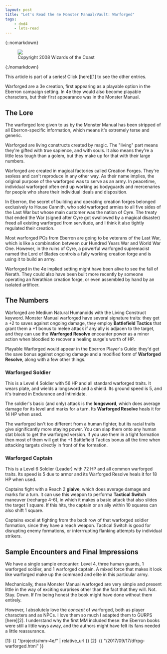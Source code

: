 ```yaml
---
layout: post
title: "Let's Read the 4e Monster Manual/Vault: Warforged"
tags:
    - dnd4
    - lets-read
---
```


{::nomarkdown}
<figure class="left">
  <img src="{{ "/assets/wir-mm-4e-warforged.png" | absolute_url }}"/>
  <figcaption>
    Copyright 2008 Wizards of the Coast
  </figcaption>
</figure>
{:/nomarkdown}

This article is part of a series! Click [here][1] to see the other entries.

Warforged are a 3e creation, first appearing as a playable option in the Eberron
campaign setting. In 4e they would also become playable characters, but their
first appearance was in the Monster Manual.

## The Lore

The warforged lore given to us by the Monster Manual has been stripped of all
Eberron-specific information, which means it's extremely terse and generic.

Warforged are living constructs created by magic. The "living" part means
they're gifted with true sapience, and with souls. It also means they're a
little less tough than a golem, but they make up for that with their large
numbers.

Warforged are created in magical factories called Creation Forges. They're
sexless and can't reproduce in any other way. As their name implies, the
original purpose of the warforged was to serve as an army. In peacetime,
individual warforged often end up working as bodyguards and mercenaries for
people who share their individual ideals and disposition.

In Eberron, the secret of building and operating creation forges belonged
exclusively to House Cannith, who sold warforged armies to all five sides of the
Last War but whose main customer was the nation of Cyre. The treaty that ended
the War (signed after Cyre got swallowed by a magical disaster) freed all
existing warforged from servitude, and I think it also tightly regulated their
creation.

Most warforged PCs from Eberron are going to be veterans of the Last War, which
is like a combination between our Hundred Years War and World War One. However,
in the ruins of Cyre, a powerful warforged supremacist named the Lord of Blades
controls a fully working creation forge and is using it to build an army.

Warforged in the 4e implied setting might have been alive to see the fall of
Nerath. They could also have been built more recently by someone operating an
Nerathian creation forge, or even assembled by hand by an isolated artificer.

## The Numbers

Warforged are Medium Natural Humanoids with the Living Construct
keyword. Monster Manual warforged have several signature traits: they get a +2
to saves against ongoing damage, they employ **Battlefield Tactics** that grant
them a +1 bonus to melee attack if any ally is adjacen to the target, and they
can use the **Warforged Resolve** encounter power as a minor action when
bloodied to recover a healing surge's worth of HP.

Playable Warforged would appear in the Eberron Player's Guide: they'd get the
save bonus against ongoing damage and a modified form of **Warforged Resolve**,
along with a few other things.

### Warforged Soldier

This is a Level 4 Soldier with 56 HP and all standard warforged traits. It wears
plate, and wields a longsword and a shield. Its ground speed is 5, and it's
trained in Endurance and Intimidate.

The soldier's basic (and only) attack is the **longsword**, which does average
damage for its level and marks for a turn. Its **Warforged Resolve** heals it
for 14 HP when used.

The warforged isn't too different from a human fighter, but its racial traits
give significantly more staying power. You can slap them onto any human stat
block to get the warforged version. If you use them in a tight formation then
most of them will get the +1 Battlefield Tactics bonus all the time when
attacking targets directly in front of the formation.

### Warforged Captain

This is a Level 6 Soldier (Leader) with 72 HP and all common warforged
traits. Its speed is 5 due to armor and its Warforged Resolve heals it for 18 HP
when used.

Captains fight with a Reach 2 **glaive**, which does average damage and marks for a
turn. It can use this weapon to performa **Tactical Switch** maneuver (recharge
4-6), in which it makes a basic attack that also slides the target 1 square. If
this hits, the captain or an ally within 10 squares can also shift 1 square.

Captains excel at fighting from the back row of that warforged soldier
formation, since they have a reach weapon. Tactical Switch is good for
disrupting enemy formations, or interrrupting flanking attempts by individual
strikers.

## Sample Encounters and Final Impressions

We have a single sample encounter: Level 4, three human guards, 1 warforged
soldier, and 1 warforged captain. A mixed force that makes it look like
warforged make up the command and elite in this particular army.

Mechanically, these Monster Manual warforged are very simple and present little
in the way of exciting surprises other than the fact that they
will. Not. Stay. Down. If I'm being honest the book might have done without them
entirely.

However, I absolutely love the _concept_ of warforged, both as player characters
and as NPCs. I love them so much I adapted them to GURPS [here][2]. I understand
why the first MM included these: the Eberron books were still a little ways
away, and the authors might have felt its fans needed a little reassurance.

[1]: {{ "/projects/mm-4e/" | relative_url }}
[2]: {{ "/2017/09/17/dfrpg-warforged.html" }}
